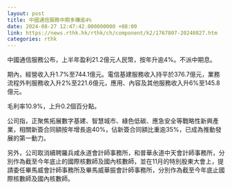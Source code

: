 ```yaml
---
layout: post
title: 中國通信服務中期多賺逾4%
date: 2024-08-27 12:47:42.000000000 +08:00
link: https://news.rthk.hk/rthk/ch/component/k2/1767807-20240827.htm
categories: rthk
---
```


中國通信服務公布，上半年盈利21.2億元人民幣，按年升逾4%。不派中期息。

期內，經營收入升1.7%至744.1億元。電信基建服務收入持平於376.7億元，業務流程外判服務收入升2%至221.6億元，應用、內容及其他服務收入升6%至145.8億元。

毛利率10.9%，上升0.2個百分點。

公司指，正聚焦拓展數字基建、智慧城市、綠色低碳、應急安全等戰略性新興產業，相關新簽合同額按年增長逾40%，佔新簽合同額比重逾35%，已成為推動發展的第一動力。

另外，公司取消續聘羅兵咸永道會計師事務所，和普華永道中天會計師事務所，分別作為截至今年底止的國際核數師及國內核數師，並在11月的特別股東大會上，提請委任畢馬威會計師事務所及畢馬威華振會計師事務所，分別作為截至今年底止國際核數師及國內核數師。

